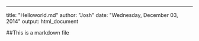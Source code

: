 ---
title: "Helloworld.md"
author: "Josh"
date: "Wednesday, December 03, 2014"
output: html_document

##This is a markdown file
